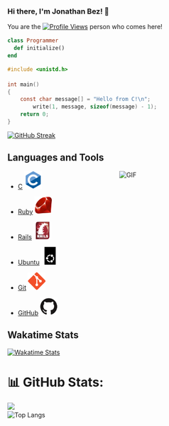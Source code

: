 ### Hi there, I'm Jonathan Bez! 👋
You are the [![Profile Views](https://komarev.com/ghpvc/?username=Jonathanbez)](https://github.com/Jonathanbez) person who comes here!

```ruby
class Programmer
  def initialize()
end
```
```c
#include <unistd.h>

int main()
{
    const char message[] = "Hello from C!\n";
        write(1, message, sizeof(message) - 1);
    return 0;
}
```
[![GitHub Streak](https://streak-stats.demolab.com/?user=Jonathanbez&theme=gruvbox)](https://git.io/streak-stats)

## Languages and Tools
<img align="right" alt="GIF" src="https://github.com/marcodotcastro/marcodotcastro/blob/master/code.gif?raw=true" width="50%" height="50%" />

- [C](https://stackshare.io/c)
  <img src="https://github.com/devicons/devicon/raw/master/icons/c/c-original.svg" alt="c" width="40" height="40" />

- [Ruby](https://stackshare.io/ruby)
  <img src="https://github.com/devicons/devicon/raw/master/icons/ruby/ruby-original.svg" alt="ruby" width="40" height="40" />

- [Rails](https://stackshare.io/rails)
  <img src="https://github.com/devicons/devicon/raw/master/icons/rails/rails-original-wordmark.svg" alt="rails" width="40" height="40" />

- [Ubuntu](https://stackshare.io/ubuntu)
  <img src="https://github.com/devicons/devicon/raw/master/icons/ubuntu/ubuntu-plain.svg" alt="ubuntu" width="40" height="40" />

- [Git](https://stackshare.io/git)
  <img src="https://github.com/devicons/devicon/raw/master/icons/git/git-original.svg" alt="git" width="40" height="40" />

- [GitHub](https://stackshare.io/github)
  <img src="https://github.com/devicons/devicon/raw/master/icons/github/github-original.svg" alt="github" width="40" height="40" />


## Wakatime Stats
<a href="https://wakatime.com/@Jonathanbez" target="_blank">
  <img src="https://wakatime.com/share/@Jonathanbez/97cd7ca6-4089-4735-a220-b53131d649f5.svg" alt="Wakatime Stats" width="700" height="350">
</a>

# 📊 GitHub Stats:
![](https://github-readme-stats.vercel.app/api?username=Jonathanbez&theme=gruvbox&hide_border=true&include_all_commits=true&count_private=true)<br/>
![Top Langs](https://github-readme-stats.vercel.app/api/top-langs/?username=Jonathanbez&layout=compact&theme=gruvbox)


<!--
**Jonathanbez/Jonathanbez** is a ✨ _special_ ✨ repository because its `README.md` (this file) appears on your GitHub profile.

Here are some ideas to get you started:

- 🔭 I’m currently working on ...
- 🌱 I’m currently learning ...
- 👯 I’m looking to collaborate on ...
- 🤔 I’m looking for help with ...
- 💬 Ask me about ...
- 📫 How to reach me: ...
- 😄 Pronouns: ...
- ⚡ Fun fact: ...
-->
